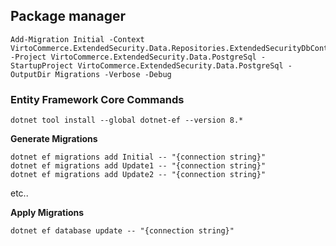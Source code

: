 ## Package manager
```
Add-Migration Initial -Context VirtoCommerce.ExtendedSecurity.Data.Repositories.ExtendedSecurityDbContext -Project VirtoCommerce.ExtendedSecurity.Data.PostgreSql -StartupProject VirtoCommerce.ExtendedSecurity.Data.PostgreSql -OutputDir Migrations -Verbose -Debug
```

### Entity Framework Core Commands
```
dotnet tool install --global dotnet-ef --version 8.*
```

**Generate Migrations**
```
dotnet ef migrations add Initial -- "{connection string}"
dotnet ef migrations add Update1 -- "{connection string}"
dotnet ef migrations add Update2 -- "{connection string}"
```
etc..

**Apply Migrations**
```
dotnet ef database update -- "{connection string}"
```
